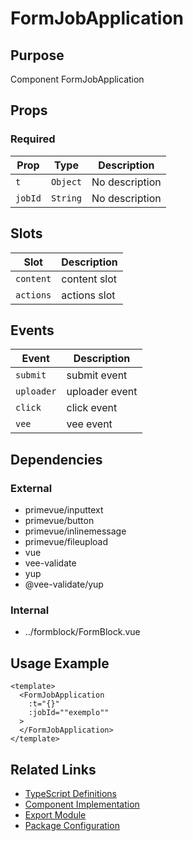 # FormJobApplication

## Purpose

Component FormJobApplication

## Props

### Required
| Prop | Type | Description |
|------|------|-------------|
| `t` | `Object` | No description |
| `jobId` | `String` | No description |

## Slots

| Slot | Description |
|------|-------------|
| `content` | content slot |
| `actions` | actions slot |

## Events

| Event | Description |
|-------|-------------|
| `submit` | submit event |
| `uploader` | uploader event |
| `click` | click event |
| `vee` | vee event |

## Dependencies

### External
- primevue/inputtext
- primevue/button
- primevue/inlinemessage
- primevue/fileupload
- vue
- vee-validate
- yup
- @vee-validate/yup

### Internal
- ../formblock/FormBlock.vue

## Usage Example

```vue
<template>
  <FormJobApplication
    :t="{}"
    :jobId=""exemplo""
  >
  </FormJobApplication>
</template>
```

## Related Links

- [TypeScript Definitions](./FormJobApplication.d.ts)
- [Component Implementation](./FormJobApplication.vue)
- [Export Module](./formjobapplication.js)
- [Package Configuration](./package.json)
